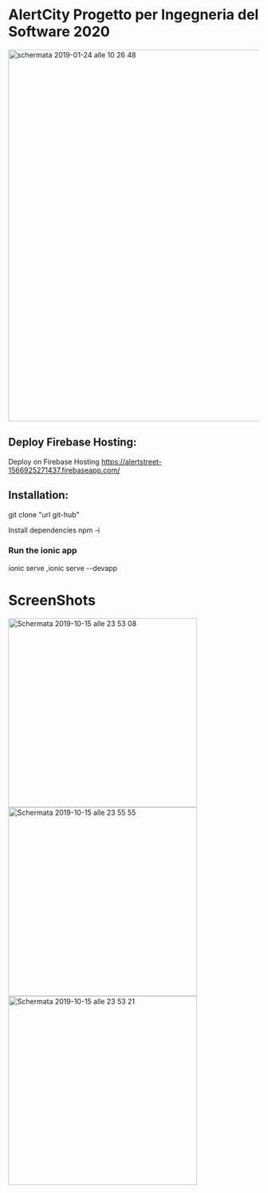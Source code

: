 # AlertCity Progetto per Ingegneria del Software 2020 


<img width="744" alt="schermata 2019-01-24 alle 10 26 48" src="">


## Deploy Firebase Hosting:
Deploy on Firebase Hosting https://alertstreet-1566925271437.firebaseapp.com/

## Installation:
git clone "url git-hub"

Install dependencies npm -i


### Run the ionic app

 ionic serve ,ionic serve --devapp


# ScreenShots

<img width="378" alt="Schermata 2019-10-15 alle 23 53 08" src="https://user-images.githubusercontent.com/25299965/66873475-d47cbe80-efa8-11e9-8d83-ffe8080f6f3f.png">

<img width="378" alt="Schermata 2019-10-15 alle 23 55 55" src="https://user-images.githubusercontent.com/25299965/66873577-05f58a00-efa9-11e9-96b0-e7255e2378de.png">

<img width="378" alt="Schermata 2019-10-15 alle 23 53 21" src="https://user-images.githubusercontent.com/25299965/66873543-fa09c800-efa8-11e9-90a5-958e8a9a2d41.png">
